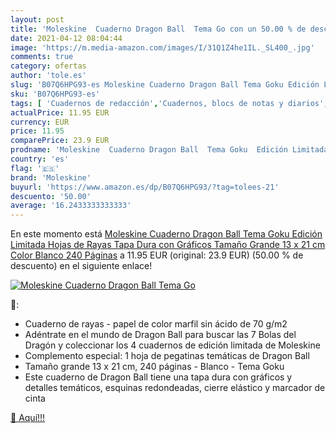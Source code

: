 ```yaml
---
layout: post
title: 'Moleskine  Cuaderno Dragon Ball  Tema Go con un 50.00 % de descuento'
date: 2021-04-12 08:04:44
image: 'https://m.media-amazon.com/images/I/31Q1Z4he1IL._SL400_.jpg'
comments: true
category: ofertas
author: 'tole.es'
slug: 'B07Q6HPG93-es Moleskine Cuaderno Dragon Ball Tema Goku Edición Limitada...'
sku: 'B07Q6HPG93-es'
tags: [ 'Cuadernos de redacción','Cuadernos, blocs de notas y diarios','Oficina y papelería','Productos de papel para oficina','moleskine', ]
actualPrice: 11.95 EUR
currency: EUR
price: 11.95
comparePrice: 23.9 EUR
prodname: 'Moleskine  Cuaderno Dragon Ball  Tema Goku  Edición Limitada  Hojas de Rayas  Tapa Dura con Gráficos  Tamaño Grande 13 x 21 cm  Color Blanco  240 Páginas'
country: 'es'
flag: '🇪🇸'
brand: 'Moleskine'
buyurl: 'https://www.amazon.es/dp/B07Q6HPG93/?tag=tolees-21'
descuento: '50.00'
average: '16.2433333333333'
---
```


En este momento está [Moleskine  Cuaderno Dragon Ball  Tema Goku  Edición Limitada  Hojas de Rayas  Tapa Dura con Gráficos  Tamaño Grande 13 x 21 cm  Color Blanco  240 Páginas](https://www.amazon.es/dp/B07Q6HPG93/?tag=tolees-21) a 11.95 EUR (original: 23.9 EUR) (50.00 %  de descuento) en el siguiente enlace!

[![Moleskine  Cuaderno Dragon Ball  Tema Go](https://m.media-amazon.com/images/I/31Q1Z4he1IL._SL400_.jpg)](https://www.amazon.es/dp/B07Q6HPG93/?tag=tolees-21)

🔎:

- Cuaderno de rayas - papel de color marfil sin ácido de 70 g/m2
- Adéntrate en el mundo de Dragon Ball para buscar las 7 Bolas del Dragón y coleccionar los 4 cuadernos de edición limitada de Moleskine
- Complemento especial: 1 hoja de pegatinas temáticas de Dragon Ball
- Tamaño grande 13 x 21 cm, 240 páginas - Blanco - Tema Goku
- Este cuaderno de Dragon Ball tiene una tapa dura con gráficos y detalles temáticos, esquinas redondeadas, cierre elástico y marcador de cinta

[🛒 Aquí!!!](https://www.amazon.es/dp/B07Q6HPG93/?tag=tolees-21)
